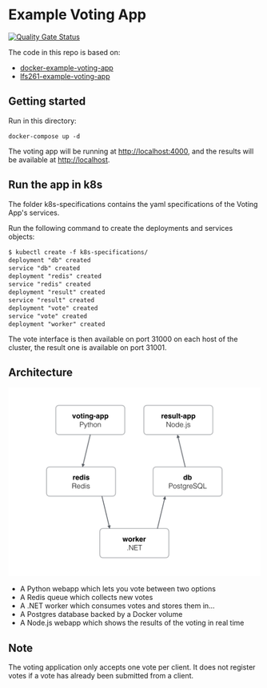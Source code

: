 # Example Voting App

[![Quality Gate Status](https://sonarcloud.io/api/project_badges/measure?project=fred-lev_example-voting-app&metric=alert_status)](https://sonarcloud.io/summary/new_code?id=fred-lev_example-voting-app)

The code in this repo is based on:

- [docker-example-voting-app](https://github.com/dockersamples/example-voting-app)
- [lfs261-example-voting-app](https://github.com/lfs261/example-voting-app)

## Getting started

Run in this directory:

```console
docker-compose up -d
```

The voting app will be running at [http://localhost:4000](http://localhost:4000), and the results will be available at [http://localhost](http://localhost).

## Run the app in k8s

The folder k8s-specifications contains the yaml specifications of the Voting App's services.

Run the following command to create the deployments and services objects:

```console
$ kubectl create -f k8s-specifications/
deployment "db" created
service "db" created
deployment "redis" created
service "redis" created
deployment "result" created
service "result" created
deployment "vote" created
service "vote" created
deployment "worker" created
```

The vote interface is then available on port 31000 on each host of the cluster, the result one is available on port 31001.

## Architecture

![Architecture diagram](architecture.png)

* A Python webapp which lets you vote between two options
* A Redis queue which collects new votes
* A .NET worker which consumes votes and stores them in…
* A Postgres database backed by a Docker volume
* A Node.js webapp which shows the results of the voting in real time

## Note

The voting application only accepts one vote per client. It does not register votes if a vote has already been submitted from a client.
